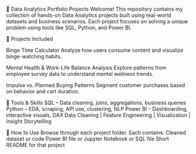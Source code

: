 📁 Data Analytics Portfolio Projects
Welcome! This repository contains my collection of hands-on Data Analytics projects built using real-world datasets and business scenarios. 
Each project focuses on solving a unique problem using tools like SQL, Python, and Power BI.

🚀 Projects Included

Binge Time Calculator
Analyze how users consume content and visualize binge-watching habits.

Mental Health & Work-Life Balance Analysis
Explore patterns from employee survey data to understand mental wellness trends.

Impulse vs. Planned Buying Patterns
Segment customer purchases based on behavior and cart duration.

🧰 Tools & Skills
SQL – Data cleaning, joins, aggregations, business queries
Python – EDA, scraping, API use, clustering, NLP
Power BI – Dashboarding, interactive visuals, DAX
Data Cleaning | Feature Engineering | Visualization | Insight Storytelling

📎 How to Use
Browse through each project folder.
Each contains:
Cleaned dataset or code
Power BI file or Jupyter Notebook or SQL file
Short README for that project
